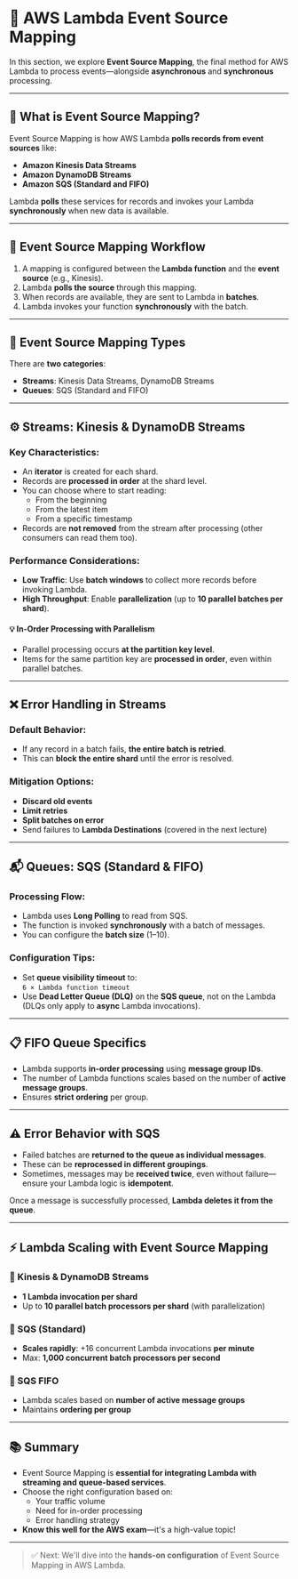 # 🧩 AWS Lambda Event Source Mapping

In this section, we explore **Event Source Mapping**, the final method for AWS Lambda to process events—alongside **asynchronous** and **synchronous** processing.

---

## 📌 What is Event Source Mapping?

Event Source Mapping is how AWS Lambda **polls records from event sources** like:

- **Amazon Kinesis Data Streams**
- **Amazon DynamoDB Streams**
- **Amazon SQS (Standard and FIFO)**

Lambda **polls** these services for records and invokes your Lambda **synchronously** when new data is available.

---

## 🔄 Event Source Mapping Workflow

1. A mapping is configured between the **Lambda function** and the **event source** (e.g., Kinesis).
2. Lambda **polls the source** through this mapping.
3. When records are available, they are sent to Lambda in **batches**.
4. Lambda invokes your function **synchronously** with the batch.

---

## 🧵 Event Source Mapping Types

There are **two categories**:
- **Streams**: Kinesis Data Streams, DynamoDB Streams
- **Queues**: SQS (Standard and FIFO)

---

## ⚙️ Streams: Kinesis & DynamoDB Streams

### Key Characteristics:
- An **iterator** is created for each shard.
- Records are **processed in order** at the shard level.
- You can choose where to start reading:
  - From the beginning
  - From the latest item
  - From a specific timestamp
- Records are **not removed** from the stream after processing (other consumers can read them too).

### Performance Considerations:
- **Low Traffic**: Use **batch windows** to collect more records before invoking Lambda.
- **High Throughput**: Enable **parallelization** (up to **10 parallel batches per shard**).

#### 💡 In-Order Processing with Parallelism
- Parallel processing occurs **at the partition key level**.
- Items for the same partition key are **processed in order**, even within parallel batches.

---

## ❌ Error Handling in Streams

### Default Behavior:
- If any record in a batch fails, **the entire batch is retried**.
- This can **block the entire shard** until the error is resolved.

### Mitigation Options:
- **Discard old events**
- **Limit retries**
- **Split batches on error**
- Send failures to **Lambda Destinations** (covered in the next lecture)

---

## 📬 Queues: SQS (Standard & FIFO)

### Processing Flow:
- Lambda uses **Long Polling** to read from SQS.
- The function is invoked **synchronously** with a batch of messages.
- You can configure the **batch size** (1–10).

### Configuration Tips:
- Set **queue visibility timeout** to:  
  `6 × Lambda function timeout`
- Use **Dead Letter Queue (DLQ)** on the **SQS queue**, not on the Lambda (DLQs only apply to **async** Lambda invocations).

---

## 📋 FIFO Queue Specifics

- Lambda supports **in-order processing** using **message group IDs**.
- The number of Lambda functions scales based on the number of **active message groups**.
- Ensures **strict ordering** per group.

---

## ⚠️ Error Behavior with SQS

- Failed batches are **returned to the queue as individual messages**.
- These can be **reprocessed in different groupings**.
- Sometimes, messages may be **received twice**, even without failure—ensure your Lambda logic is **idempotent**.

Once a message is successfully processed, **Lambda deletes it from the queue**.

---

## ⚡ Lambda Scaling with Event Source Mapping

### 🔹 Kinesis & DynamoDB Streams
- **1 Lambda invocation per shard**
- Up to **10 parallel batch processors per shard** (with parallelization)

### 🔹 SQS (Standard)
- **Scales rapidly**: +16 concurrent Lambda invocations **per minute**
- Max: **1,000 concurrent batch processors per second**

### 🔹 SQS FIFO
- Lambda scales based on **number of active message groups**
- Maintains **ordering per group**

---

## 📚 Summary

- Event Source Mapping is **essential for integrating Lambda with streaming and queue-based services**.
- Choose the right configuration based on:
  - Your traffic volume
  - Need for in-order processing
  - Error handling strategy
- **Know this well for the AWS exam**—it's a high-value topic!

---

> ✅ Next: We'll dive into the **hands-on configuration** of Event Source Mapping in AWS Lambda.